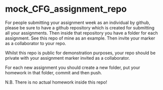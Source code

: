 # mock_CFG_assignment_repo

For people submitting your assignment week as an individual by github, please be sure to have a github repository which is created for submitting all your assignments. Then inside that repository you have a folder for each assignment. See this repo of mine as an example. Then invite your marker as a collaborator to your repo.

Whilst this repo is public for demonstration purposes, your repo should be private with your assignment marker invited as a collaborator.

For each new assignment you should create a new folder, put your homework in that folder, commit and then push.

N.B. There is no actual homework inside this repo!